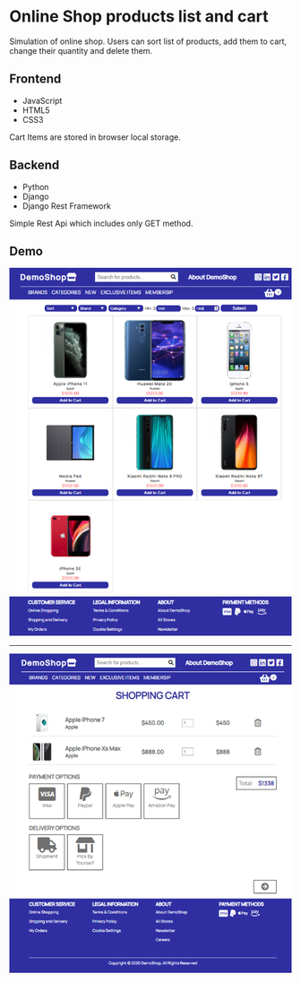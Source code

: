 # Online Shop products list and cart

Simulation of online shop. Users can sort list of products, add them to cart, change their
quantity and delete them.

## Frontend

- JavaScript
- HTML5
- CSS3

Cart Items are stored in browser local storage.

## Backend

- Python
- Django
- Django Rest Framework

Simple Rest Api which includes only GET method.

## Demo

<img src="./demo_img/demo22.PNG" />
<hr>
<img src="./demo_img/demo23.PNG" />
